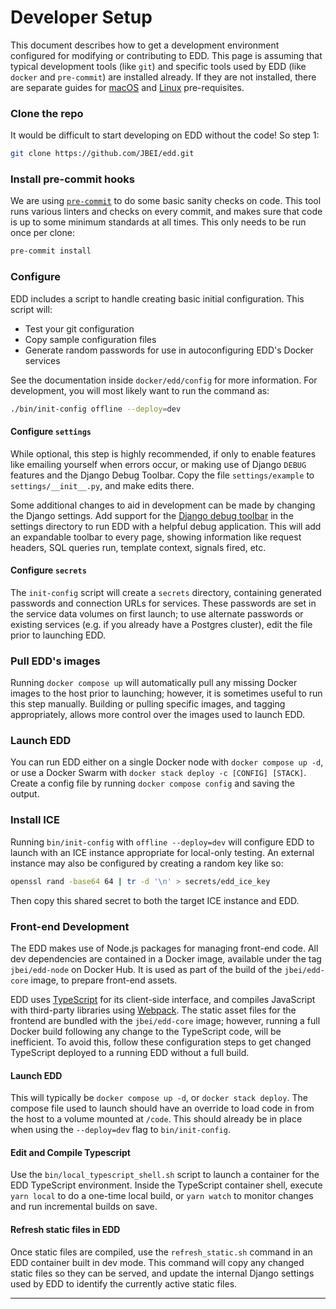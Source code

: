 # Developer Setup

This document describes how to get a development environment configured for
modifying or contributing to EDD. This page is assuming that typical
development tools (like `git`) and specific tools used by EDD (like `docker`
and `pre-commit`) are installed already. If they are not installed, there
are separate guides for [macOS][5] and [Linux][6] pre-requisites.

### Clone the repo

It would be difficult to start developing on EDD without the code! So step 1:

```bash
git clone https://github.com/JBEI/edd.git
```

### Install pre-commit hooks

We are using [`pre-commit`][4] to do some basic sanity checks on code. This
tool runs various linters and checks on every commit, and makes sure that code
is up to some minimum standards at all times. This only needs to be run once
per clone:

```bash
pre-commit install
```

### Configure

EDD includes a script to handle creating basic initial configuration. This
script will:

-   Test your git configuration
-   Copy sample configuration files
-   Generate random passwords for use in autoconfiguring EDD's Docker services

See the documentation inside `docker/edd/config` for more information. For
development, you will most likely want to run the command as:

```bash
./bin/init-config offline --deploy=dev
```

#### Configure `settings`

While optional, this step is highly recommended, if only to enable features
like emailing yourself when errors occur, or making use of Django `DEBUG`
features and the Django Debug Toolbar. Copy the file `settings/example` to
`settings/__init__.py`, and make edits there.

Some additional changes to aid in development can be made by changing the
Django settings. Add support for the [Django debug toolbar][3] in the settings
directory to run EDD with a helpful debug application. This will add an
expandable toolbar to every page, showing information like request headers, SQL
queries run, template context, signals fired, etc.

#### Configure `secrets`

The `init-config` script will create a `secrets` directory, containing
generated passwords and connection URLs for services. These passwords are set
in the service data volumes on first launch; to use alternate passwords or
existing services (e.g. if you already have a Postgres cluster), edit the file
prior to launching EDD.

### Pull EDD's images

Running `docker compose up` will automatically pull any missing Docker images
to the host prior to launching; however, it is sometimes useful to run this
step manually. Building or pulling specific images, and tagging appropriately,
allows more control over the images used to launch EDD.

### Launch EDD

You can run EDD either on a single Docker node with `docker compose up -d`, or
use a Docker Swarm with `docker stack deploy -c [CONFIG] [STACK]`. Create a
config file by running `docker compose config` and saving the output.

### Install ICE

Running `bin/init-config` with `offline --deploy=dev` will configure EDD to
launch with an ICE instance appropriate for local-only testing. An external
instance may also be configured by creating a random key like so:

```bash
openssl rand -base64 64 | tr -d '\n' > secrets/edd_ice_key
```

Then copy this shared secret to both the target ICE instance and EDD.

### Front-end Development

The EDD makes use of Node.js packages for managing front-end code. All dev
dependencies are contained in a Docker image, available under the tag
`jbei/edd-node` on Docker Hub. It is used as part of the build of the
`jbei/edd-core` image, to prepare front-end assets.

EDD uses [TypeScript][1] for its client-side interface, and compiles JavaScript
with third-party libraries using [Webpack][2]. The static asset files for the
frontend are bundled with the `jbei/edd-core` image; however, running a full
Docker build following any change to the TypeScript code, will be inefficient.
To avoid this, follow these configuration steps to get changed TypeScript
deployed to a running EDD without a full build.

#### Launch EDD

This will typically be `docker compose up -d`, or `docker stack deploy`. The
compose file used to launch should have an override to load code in from the
host to a volume mounted at `/code`. This should already be in place when using
the `--deploy=dev` flag to `bin/init-config`.

#### Edit and Compile Typescript

Use the `bin/local_typescript_shell.sh` script to launch a container for the
EDD TypeScript environment. Inside the TypeScript container shell, execute
`yarn local` to do a one-time local build, or `yarn watch` to monitor
changes and run incremental builds on save.

#### Refresh static files in EDD

Once static files are compiled, use the `refresh_static.sh` command in an EDD
container built in dev mode. This command will copy any changed static files so
they can be served, and update the internal Django settings used by EDD to
identify the currently active static files.

---

[1]: http://typescriptlang.org/
[2]: https://webpack.js.org/
[3]: https://django-debug-toolbar.readthedocs.io/en/stable/
[4]: https://pre-commit.com/
[5]: Developer_Setup_Mac.md
[6]: Developer_Setup_Linux.md
